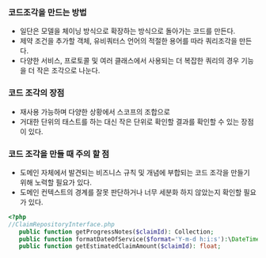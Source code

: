 ### 코드조각을 만드는 방법
- 일단은 모델을 체이닝 방식으로 확장하는 방식으로 돌아가는 코드를 만든다.
- 제약 조건을 추가할 객체, 유비쿼터스 언어의 적절한 용어를 따라 쿼리조각을 만든다.
- 다양한 서비스, 프로토콜 및 여러 클래스에서 사용되는 더 복잡한 쿼리의 경우 기능을 더 작은 조각으로 나눈다.


### 코드 조각의 장점
- 재사용 가능하며 다양한 상황에서 스코프의 조합으로 
- 거대한 단위의 태스트를 하는 대신 작은 단위로 확인할 결과를 확인할 수 있는 장점이 있다.


### 코드 조각을 만들 때 주의 할 점
- 도메인 자체에서 발견되는 비즈니스 규칙 및 개념에 부합되는 코드 조각을 만들기 위해 노력할 필요가 있다.
- 도메인 컨텍스트의 경계를 잘못 판단하거나 너무 세분화 하지 않았는지 확인할 필요가 있다.

```php
<?php
//ClaimRepositoryInterface.php
   public function getProgressNotes($claimId): Collection;
   public function formatDateOfService($format='Y-m-d h:i:s'):\DateTimeImmutable;
   public function getEstimatedClaimAmount($claimId): float;
```
